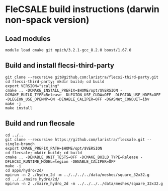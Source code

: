 # FleCSALE build instructions (darwin non-spack version)

## Load modules

```
module load cmake git mpich/3.2.1-gcc_8.2.0 boost/1.67.0
```

## Build and install flecsi-third-party

```
git clone --recursive git@github.com:laristra/flecsi-third-party.git
cd flecsi-third-party; mkdir build; cd build
export VERSION="scaling"
cmake .. -DCMAKE_INSTALL_PREFIX=$HOME/opt/$VERSION -DCMAKE_BUILD_TYPE=Release -DLEGION_USE_CUDA=OFF -DLEGION_USE_HDF5=OFF -DLEGION_USE_OPENMP=ON -DENABLE_CALIPER=OFF -DGASNet_CONDUIT=ibv
make -j
make install
```

## Build and run flecsale

```
cd ../..
git clone --recursive https://github.com/laristra/flecsale.git --single-branch
export CMAKE_PREFIX_PATH=$HOME/opt/$VERSION
cd flecsale; mkdir build; cd build
cmake .. -DENABLE_UNIT_TESTS=OFF -DCMAKE_BUILD_TYPE=Release -DFLECSI_RUNTIME_MODEL=legion -DENABLE_CALIPER=OFF
make -j
cd apps/hydro/2d/
mpirun -n 2 ./hydro_2d -m ../../../../data/meshes/square_32x32.g
cd ../../maire_hydro/2d/
mpirun -n 2 ./maire_hydro_2d -m ../../../../data/meshes/square_32x32.g
```
